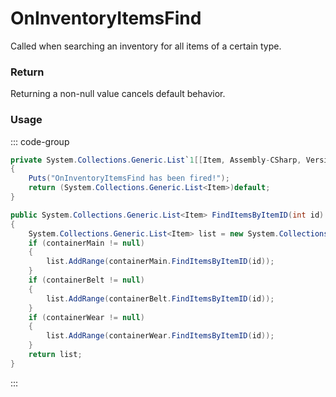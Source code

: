 <Badge type="danger" text="Carbon Compatible"/><Badge type="warning" text="Oxide Compatible"/>
# OnInventoryItemsFind
Called when searching an inventory for all items of a certain type.
### Return
Returning a non-null value cancels default behavior.

### Usage
::: code-group
```csharp [Example]
private System.Collections.Generic.List`1[[Item, Assembly-CSharp, Version=0.0.0.0, Culture=neutral, PublicKeyToken=null]] OnInventoryItemsFind()
{
	Puts("OnInventoryItemsFind has been fired!");
	return (System.Collections.Generic.List<Item>)default;
}
```
```csharp [Source — Assembly-CSharp @ PlayerInventory]
public System.Collections.Generic.List<Item> FindItemsByItemID(int id)
{
	System.Collections.Generic.List<Item> list = new System.Collections.Generic.List<Item>();
	if (containerMain != null)
	{
		list.AddRange(containerMain.FindItemsByItemID(id));
	}
	if (containerBelt != null)
	{
		list.AddRange(containerBelt.FindItemsByItemID(id));
	}
	if (containerWear != null)
	{
		list.AddRange(containerWear.FindItemsByItemID(id));
	}
	return list;
}

```
:::
